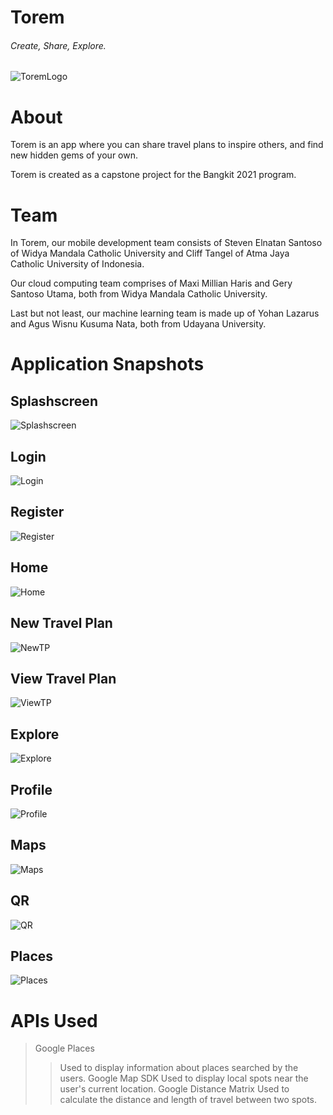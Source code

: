 # **Torem**
###### Create, Share, Explore.
![ToremLogo](/app/src/main/res/drawable/logo.png)

# **About**
Torem is an app where you can share travel plans to inspire others, and find new hidden gems of your own.

Torem is created as a capstone project for the Bangkit 2021 program.

# **Team**
In Torem, our mobile development team consists of Steven Elnatan Santoso of Widya Mandala Catholic University and Cliff Tangel of Atma Jaya Catholic University of Indonesia.

Our cloud computing team comprises of Maxi Millian Haris and Gery Santoso Utama, both from Widya Mandala Catholic University.

Last but not least, our machine learning team is made up of Yohan Lazarus and Agus Wisnu Kusuma Nata, both from Udayana University.

# **Application Snapshots**
## Splashscreen
 ![Splashscreen](/ToremDocs/Splashscreen.jpg)
## Login
 ![Login](/ToremDocs/Login.jpg)
## Register
![Register](/ToremDocs/SignUp.jpg)
## Home
![Home](/ToremDocs/Home.jpg)
## New Travel Plan
![NewTP](/ToremDocs/NewTravelPlan.jpg) 
## View Travel Plan
![ViewTP](/ToremDocs/ViewTravelPlan.jpg)
## Explore
![Explore](/ToremDocs/Explore.jpg)
## Profile
![Profile](/ToremDocs/Profile.jpg)
## Maps
![Maps](/ToremDocs/Maps.jpg)
## QR
![QR](/ToremDocs/QR.jpg)
## Places
![Places](/ToremDocs/Places.jpg)

# **APIs Used**
> Google Places
>> Used to display information about places searched by the users.
> Google Map SDK
>> Used to display local spots near the user's current location.
> Google Distance Matrix
>> Used to calculate the distance and length of travel between two spots.